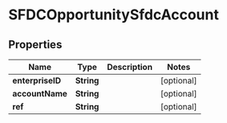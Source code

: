 

# SFDCOpportunitySfdcAccount


## Properties

Name | Type | Description | Notes
------------ | ------------- | ------------- | -------------
**enterpriseID** | **String** |  |  [optional]
**accountName** | **String** |  |  [optional]
**ref** | **String** |  |  [optional]



